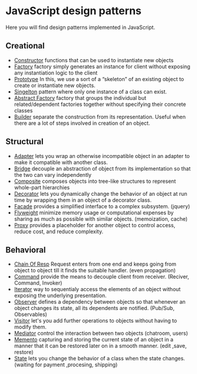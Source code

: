 # JavaScript design patterns 

Here you will find design patterns implemented in JavaScript. 

## Creational

* [Constructor](creational/constructor.js)  functions that can be used to instantiate new objects
* [Factory](creational/factory.js)  factory simply generates an instance for client without exposing any instantiation logic to the client                                                                 
* [Prototype](creational/prototype.js) In this, we use a sort of a “skeleton” of an existing object to create or instantiate new objects.
* [Singelton](creational/singelton.js) pattern where only one instance of a class can exist.
* [Abstract Factory](creational/abstract-factory.js) factory that groups the individual but related/dependent factories together without specifying their concrete classes
* [Builder](creational/bulider.js) separate the construction from its representation. Useful when there are a lot of steps involved in creation of an object.


## Structural

* [Adapter](structural/adapter.js) lets you wrap an otherwise incompatible object in an adapter to make it compatible with another class.
* [Bridge](structural/bridge.js) decouple an abstraction of object from its implementation so that the two can vary independently
* [Composite](structural/composite.js) composes objects into tree-like structures to represent whole-part hierarchies
* [Decorator](structural/decorator.js) lets you dynamically change the behavior of an object at run time by wrapping them in an object of a decorator class.
* [Facade](structural/facade.js) provides a simplified interface to a complex subsystem. (jquery)
* [Flyweight](structural/flyweight.js) minimize memory usage or computational expenses by sharing as much as possible with similar objects. (memoization, cache)
* [Proxy](structural/proxy.js)  provides a placeholder for another object to control access, reduce cost, and reduce complexity.

## Behavioral

* [Chain Of Resp](behavioral/chain-of-resp.js) Request enters from one end and keeps going from object to object till it finds the suitable handler. (even propagation)
* [Command](behavioral/command.js) provide the means to decouple client from receiver. (Reciver, Command, Invoker)
* [Iterator](behavioral/iterator.js) way to sequentialy access the elements of an object without exposing the underlying presentation.
* [Observer](behavioral/observer.js) defines a dependency between objects so that whenever an object changes its state, all its dependents are notified. (Pub/Sub, Observables)
* [Visitor](behavioral/visitor.js) let's you add further operations to objects without having to modify them.
* [Mediator](behavioral/mediator.js) control the interaction between two objects  (chatroom, users)
* [Memento](behavioral/memento.js) capturing and storing the current state of an object in a manner that it can be restored later on in a smooth manner. (edit ,save, restore)
* [State](behavioral/state.js) lets you change the behavior of a class when the state changes. (waiting for payment ,procesing, shipping)



